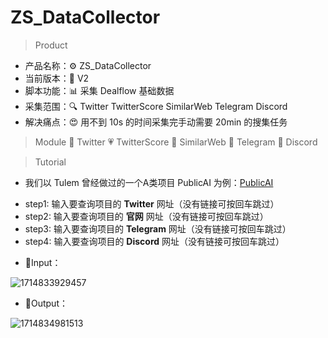 # ZS_DataCollector
> Product
- 产品名称：⚙ ZS_DataCollector
- 当前版本：📍 V2
- 脚本功能：📊 采集 Dealflow 基础数据
- 采集范围：🔍 Twitter TwitterScore SimilarWeb Telegram Discord
- 解决痛点：😍 用不到 10s 的时间采集完手动需要 20min 的搜集任务
  
> Module
💛 Twitter
💗 TwitterScore
💙 SimilarWeb
💚 Telegram
🧡 Discord

> Tutorial
- 我们以 Tulem 曾经做过的一个A类项目 PublicAI 为例：[PublicAI](https://docs.google.com/spreadsheets/d/1LKTF56h5Op9zgrk0X5jESW8WGcMUotluwZFxtZpvhIM/edit#gid=1088484738)
* step1: 输入要查询项目的 **Twitter** 网址（没有链接可按回车跳过）
* step2: 输入要查询项目的 **官网** 网址（没有链接可按回车跳过）
* step3: 输入要查询项目的 **Telegram** 网址（没有链接可按回车跳过）
* step4: 输入要查询项目的 **Discord** 网址（没有链接可按回车跳过）

- 🌱Input：

![1714833929457](https://github.com/Gesge/ZeroStage_DataCollector/assets/88234771/cb439240-4c74-43c2-aa96-3ac7dd556d8b)

- 🌴Output：

![1714834981513](https://github.com/Gesge/ZeroStage_DataCollector/assets/88234771/487f666b-e448-4f4b-81c2-9c87a0c94a8d)

